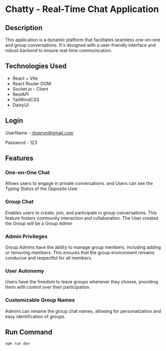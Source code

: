 # Chatty - Real-Time Chat Application

## Description
This application is a dynamic platform that facilitates seamless one-on-one and group conversations. It's designed with a user-friendly interface and robust backend to ensure real-time communication.
## Technologies Used
- React + Vite
- React Router DOM
- Socket.io - Client
- RestAPI
- TailWindCSS
- DaisyUI

## Login
UserName - rkoprvn@gmail.com

Password - 123

## Features

### One-on-One Chat
Allows users to engage in private conversations. and Users can see the Typing Status of the Opposite User

### Group Chat
Enables users to create, join, and participate in group conversations. This feature fosters community interaction and collaboration.
The User created the Group will be a Group Admin

### Admin Privileges
Group Admins have the ability to manage group members, including adding or removing members. This ensures that the group environment remains conducive and respectful for all members.

### User Autonomy
Users have the freedom to leave groups whenever they choose, providing them with control over their participation.

### Customizable Group Names
Admins can rename the group chat names, allowing for personalization and easy identification of groups.

## Run Command
` npm run dev `

